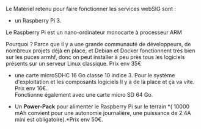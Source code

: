 Le Matériel retenu pour faire fonctionner les services webSIG sont :

* un Raspberry Pi 3.

Le Raspberry Pi est un nano-ordinateur monocarte à processeur ARM

Pourquoi ? Parce que il y a une grande communauté de développeurs, de nombreux projets déjà en place, et Debian et Docker fonctionnent très bien sur les puces armhf, donc on peut installer à peu près tous les logiciels présents sur un serveur Linux classique. Prix env 35€

* une carte microSDHC 16 Go classe 10 indice 3. Pour le système d'exploitation et les composants logiciels
Il y a de la place et ça va vite. Prix env 16€.   
Fonctionne également avec une carte micro SD 64 Go.

* Un **Power-Pack** pour alimenter le Raspberry Pi sur le terrain *( 10000 mAh convient pour une autonomie journalière, une puissance de 2.4A mini est obligatoire).*Prix env 50€.


